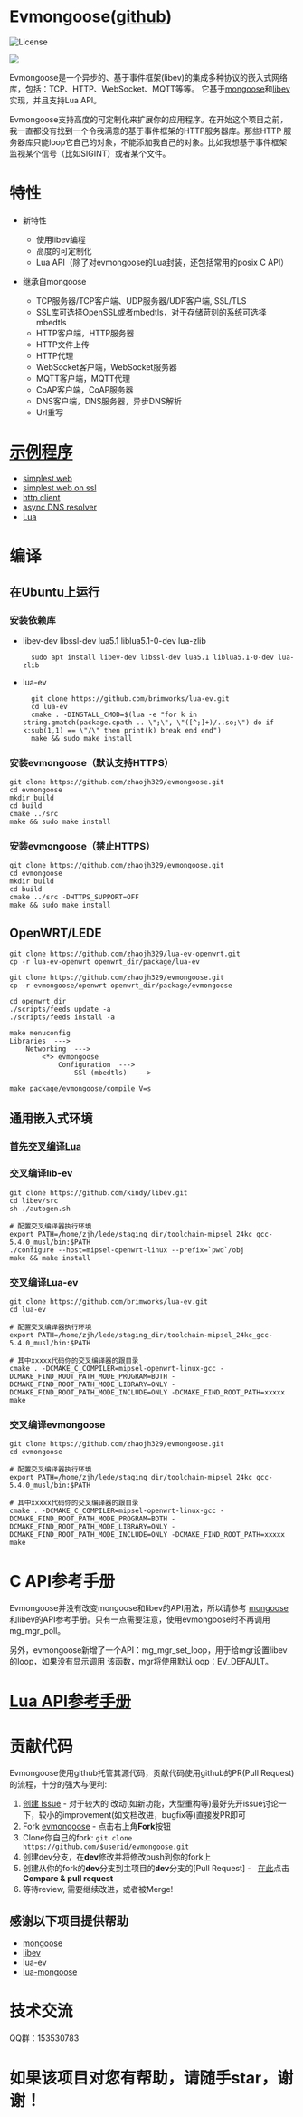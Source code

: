 # Evmongoose([github](https://github.com/zhaojh329/evmongoose))

![](https://img.shields.io/badge/license-GPLV3-brightgreen.svg?style=plastic "License")

![](https://github.com/zhaojh329/image/blob/master/evmongoose.png)

Evmongoose是一个异步的、基于事件框架(libev)的集成多种协议的嵌入式网络库，包括：TCP、HTTP、WebSocket、MQTT等等。
它基于[mongoose](https://github.com/cesanta/mongoose)和[libev](https://github.com/kindy/libev)实现，并且支持Lua API。

Evmongoose支持高度的可定制化来扩展你的应用程序。在开始这个项目之前，我一直都没有找到一个令我满意的基于事件框架的HTTP服务器库。那些HTTP
服务器库只能loop它自己的对象，不能添加我自己的对象。比如我想基于事件框架监视某个信号（比如SIGINT）或者某个文件。

# 特性
* 新特性
    - 使用libev编程
	- 高度的可定制化
	- Lua API（除了对evmongoose的Lua封装，还包括常用的posix C API）

* 继承自mongoose
	- TCP服务器/TCP客户端、UDP服务器/UDP客户端, SSL/TLS
	- SSL库可选择OpenSSL或者mbedtls，对于存储苛刻的系统可选择mbedtls
	- HTTP客户端，HTTP服务器
	- HTTP文件上传
	- HTTP代理
	- WebSocket客户端，WebSocket服务器
	- MQTT客户端，MQTT代理
	- CoAP客户端，CoAP服务器
	- DNS客户端，DNS服务器，异步DNS解析
	- Url重写

# [示例程序](https://github.com/zhaojh329/evmongoose/blob/master/example)
* [simplest web](https://github.com/zhaojh329/evmongoose/blob/master/example/simplest_web.c)
* [simplest web on ssl](https://github.com/zhaojh329/evmongoose/blob/master/example/simplest_web_ssl.c)
* [http client](https://github.com/zhaojh329/evmongoose/blob/master/example/http_client.c)
* [async DNS resolver](https://github.com/zhaojh329/evmongoose/blob/master/example/async_dns_resolver.c)
* [Lua](https://github.com/zhaojh329/evmongoose/blob/master/example/lua)

# 编译
## 在Ubuntu上运行
### 安装依赖库
* libev-dev libssl-dev lua5.1 liblua5.1-0-dev lua-zlib
	
		sudo apt install libev-dev libssl-dev lua5.1 liblua5.1-0-dev lua-zlib

* lua-ev

		git clone https://github.com/brimworks/lua-ev.git
		cd lua-ev
		cmake . -DINSTALL_CMOD=$(lua -e "for k in string.gmatch(package.cpath .. \";\", \"([^;]+)/..so;\") do if k:sub(1,1) == \"/\" then print(k) break end end")
		make && sudo make install
    
### 安装evmongoose（默认支持HTTPS）
    git clone https://github.com/zhaojh329/evmongoose.git
    cd evmongoose
    mkdir build
    cd build
    cmake ../src
    make && sudo make install

### 安装evmongoose（禁止HTTPS）
    git clone https://github.com/zhaojh329/evmongoose.git
    cd evmongoose
    mkdir build
    cd build
    cmake ../src -DHTTPS_SUPPORT=OFF
    make && sudo make install

## OpenWRT/LEDE
	git clone https://github.com/zhaojh329/lua-ev-openwrt.git
	cp -r lua-ev-openwrt openwrt_dir/package/lua-ev
	
	git clone https://github.com/zhaojh329/evmongoose.git
	cp -r evmongoose/openwrt openwrt_dir/package/evmongoose
	
	cd openwrt_dir
	./scripts/feeds update -a
	./scripts/feeds install -a
	
	make menuconfig
	Libraries  --->
	    Networking  --->
	        <*> evmongoose
	            Configuration  --->
	                SSl (mbedtls)  --->
	
	make package/evmongoose/compile V=s

## 通用嵌入式环境
### [首先交叉编译Lua](https://github.com/zhaojh329/lua-5.1.5-mod)

### 交叉编译lib-ev
	git clone https://github.com/kindy/libev.git
	cd libev/src
	sh ./autogen.sh
	
	# 配置交叉编译器执行环境
	export PATH=/home/zjh/lede/staging_dir/toolchain-mipsel_24kc_gcc-5.4.0_musl/bin:$PATH
	./configure --host=mipsel-openwrt-linux --prefix=`pwd`/obj
	make && make install
	
### 交叉编译Lua-ev
	git clone https://github.com/brimworks/lua-ev.git
	cd lua-ev
	
	# 配置交叉编译器执行环境
	export PATH=/home/zjh/lede/staging_dir/toolchain-mipsel_24kc_gcc-5.4.0_musl/bin:$PATH
	
	# 其中xxxxx代码你的交叉编译器的跟目录
	cmake . -DCMAKE_C_COMPILER=mipsel-openwrt-linux-gcc -DCMAKE_FIND_ROOT_PATH_MODE_PROGRAM=BOTH -DCMAKE_FIND_ROOT_PATH_MODE_LIBRARY=ONLY -DCMAKE_FIND_ROOT_PATH_MODE_INCLUDE=ONLY -DCMAKE_FIND_ROOT_PATH=xxxxx
	make
	
### 交叉编译evmongoose
	git clone https://github.com/zhaojh329/evmongoose.git
    cd evmongoose
	
	# 配置交叉编译器执行环境
	export PATH=/home/zjh/lede/staging_dir/toolchain-mipsel_24kc_gcc-5.4.0_musl/bin:$PATH
	
	# 其中xxxxx代码你的交叉编译器的跟目录
	cmake . -DCMAKE_C_COMPILER=mipsel-openwrt-linux-gcc -DCMAKE_FIND_ROOT_PATH_MODE_PROGRAM=BOTH -DCMAKE_FIND_ROOT_PATH_MODE_LIBRARY=ONLY -DCMAKE_FIND_ROOT_PATH_MODE_INCLUDE=ONLY -DCMAKE_FIND_ROOT_PATH=xxxxx
	make
	
# C API参考手册
Evmongoose并没有改变mongoose和libev的API用法，所以请参考
[mongoose](https://docs.cesanta.com/mongoose/master)
和libev的API参考手册。只有一点需要注意，使用evmongoose时不再调用mg_mgr_poll。

另外，evmongoose新增了一个API：mg_mgr_set_loop，用于给mgr设置libev的loop，如果没有显示调用
该函数，mgr将使用默认loop：EV_DEFAULT。

# [Lua API参考手册](https://github.com/zhaojh329/evmongoose/wiki/Lua-API-reference-manual)

# 贡献代码

Evmongoose使用github托管其源代码，贡献代码使用github的PR(Pull Request)的流程，十分的强大与便利:

1. [创建 Issue](https://github.com/zhaojh329/evmongoose/issues/new) - 对于较大的
	改动(如新功能，大型重构等)最好先开issue讨论一下，较小的improvement(如文档改进，bugfix等)直接发PR即可
2. Fork [evmongoose](https://github.com/zhaojh329/evmongoose) - 点击右上角**Fork**按钮
3. Clone你自己的fork: ```git clone https://github.com/$userid/evmongoose.git```
4. 创建dev分支，在**dev**修改并将修改push到你的fork上
5. 创建从你的fork的**dev**分支到主项目的**dev**分支的[Pull Request] -  
	[在此](https://github.com/zhaojh329/evmongoose)点击**Compare & pull request**
6. 等待review, 需要继续改进，或者被Merge!
	
## 感谢以下项目提供帮助
* [mongoose](https://github.com/cesanta/mongoose)
* [libev](https://github.com/kindy/libev)
* [lua-ev](https://github.com/brimworks/lua-ev)
* [lua-mongoose](https://github.com/shuax/lua-mongoose)

# 技术交流
QQ群：153530783

# 如果该项目对您有帮助，请随手star，谢谢！
